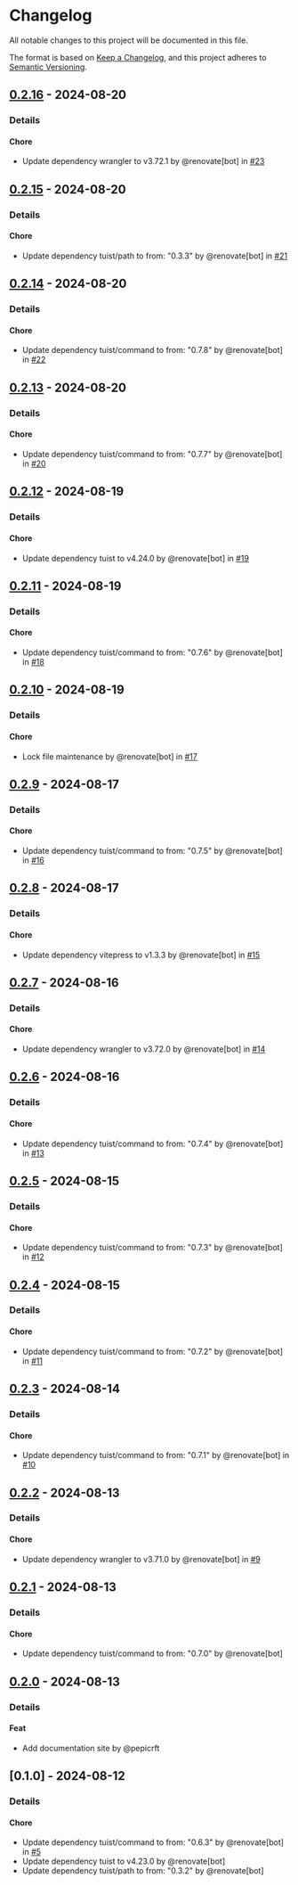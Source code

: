 # Changelog

All notable changes to this project will be documented in this file.

The format is based on [Keep a Changelog](https://keepachangelog.com/en/1.0.0/),
and this project adheres to [Semantic Versioning](https://semver.org/spec/v2.0.0.html).

## [0.2.16] - 2024-08-20
### Details
#### Chore
- Update dependency wrangler to v3.72.1 by @renovate[bot] in [#23](https://github.com/tuist/AppleBundleSizeAnalyzer/pull/23)

## [0.2.15] - 2024-08-20
### Details
#### Chore
- Update dependency tuist/path to from: "0.3.3" by @renovate[bot] in [#21](https://github.com/tuist/AppleBundleSizeAnalyzer/pull/21)

## [0.2.14] - 2024-08-20
### Details
#### Chore
- Update dependency tuist/command to from: "0.7.8" by @renovate[bot] in [#22](https://github.com/tuist/AppleBundleSizeAnalyzer/pull/22)

## [0.2.13] - 2024-08-20
### Details
#### Chore
- Update dependency tuist/command to from: "0.7.7" by @renovate[bot] in [#20](https://github.com/tuist/AppleBundleSizeAnalyzer/pull/20)

## [0.2.12] - 2024-08-19
### Details
#### Chore
- Update dependency tuist to v4.24.0 by @renovate[bot] in [#19](https://github.com/tuist/AppleBundleSizeAnalyzer/pull/19)

## [0.2.11] - 2024-08-19
### Details
#### Chore
- Update dependency tuist/command to from: "0.7.6" by @renovate[bot] in [#18](https://github.com/tuist/AppleBundleSizeAnalyzer/pull/18)

## [0.2.10] - 2024-08-19
### Details
#### Chore
- Lock file maintenance by @renovate[bot] in [#17](https://github.com/tuist/AppleBundleSizeAnalyzer/pull/17)

## [0.2.9] - 2024-08-17
### Details
#### Chore
- Update dependency tuist/command to from: "0.7.5" by @renovate[bot] in [#16](https://github.com/tuist/AppleBundleSizeAnalyzer/pull/16)

## [0.2.8] - 2024-08-17
### Details
#### Chore
- Update dependency vitepress to v1.3.3 by @renovate[bot] in [#15](https://github.com/tuist/AppleBundleSizeAnalyzer/pull/15)

## [0.2.7] - 2024-08-16
### Details
#### Chore
- Update dependency wrangler to v3.72.0 by @renovate[bot] in [#14](https://github.com/tuist/AppleBundleSizeAnalyzer/pull/14)

## [0.2.6] - 2024-08-16
### Details
#### Chore
- Update dependency tuist/command to from: "0.7.4" by @renovate[bot] in [#13](https://github.com/tuist/AppleBundleSizeAnalyzer/pull/13)

## [0.2.5] - 2024-08-15
### Details
#### Chore
- Update dependency tuist/command to from: "0.7.3" by @renovate[bot] in [#12](https://github.com/tuist/AppleBundleSizeAnalyzer/pull/12)

## [0.2.4] - 2024-08-15
### Details
#### Chore
- Update dependency tuist/command to from: "0.7.2" by @renovate[bot] in [#11](https://github.com/tuist/AppleBundleSizeAnalyzer/pull/11)

## [0.2.3] - 2024-08-14
### Details
#### Chore
- Update dependency tuist/command to from: "0.7.1" by @renovate[bot] in [#10](https://github.com/tuist/AppleBundleSizeAnalyzer/pull/10)

## [0.2.2] - 2024-08-13
### Details
#### Chore
- Update dependency wrangler to v3.71.0 by @renovate[bot] in [#9](https://github.com/tuist/AppleBundleSizeAnalyzer/pull/9)

## [0.2.1] - 2024-08-13
### Details
#### Chore
- Update dependency tuist/command to from: "0.7.0" by @renovate[bot]

## [0.2.0] - 2024-08-13
### Details
#### Feat
- Add documentation site by @pepicrft

## [0.1.0] - 2024-08-12
### Details
#### Chore
- Update dependency tuist/command to from: "0.6.3" by @renovate[bot] in [#5](https://github.com/tuist/AppleBundleSizeAnalyzer/pull/5)
- Update dependency tuist to v4.23.0 by @renovate[bot]
- Update dependency tuist/path to from: "0.3.2" by @renovate[bot]

[0.2.16]: https://github.com/tuist/AppleBundleSizeAnalyzer/compare/0.2.15..0.2.16
[0.2.15]: https://github.com/tuist/AppleBundleSizeAnalyzer/compare/0.2.14..0.2.15
[0.2.14]: https://github.com/tuist/AppleBundleSizeAnalyzer/compare/0.2.13..0.2.14
[0.2.13]: https://github.com/tuist/AppleBundleSizeAnalyzer/compare/0.2.12..0.2.13
[0.2.12]: https://github.com/tuist/AppleBundleSizeAnalyzer/compare/0.2.11..0.2.12
[0.2.11]: https://github.com/tuist/AppleBundleSizeAnalyzer/compare/0.2.10..0.2.11
[0.2.10]: https://github.com/tuist/AppleBundleSizeAnalyzer/compare/0.2.9..0.2.10
[0.2.9]: https://github.com/tuist/AppleBundleSizeAnalyzer/compare/0.2.8..0.2.9
[0.2.8]: https://github.com/tuist/AppleBundleSizeAnalyzer/compare/0.2.7..0.2.8
[0.2.7]: https://github.com/tuist/AppleBundleSizeAnalyzer/compare/0.2.6..0.2.7
[0.2.6]: https://github.com/tuist/AppleBundleSizeAnalyzer/compare/0.2.5..0.2.6
[0.2.5]: https://github.com/tuist/AppleBundleSizeAnalyzer/compare/0.2.4..0.2.5
[0.2.4]: https://github.com/tuist/AppleBundleSizeAnalyzer/compare/0.2.3..0.2.4
[0.2.3]: https://github.com/tuist/AppleBundleSizeAnalyzer/compare/0.2.2..0.2.3
[0.2.2]: https://github.com/tuist/AppleBundleSizeAnalyzer/compare/0.2.1..0.2.2
[0.2.1]: https://github.com/tuist/AppleBundleSizeAnalyzer/compare/0.2.0..0.2.1
[0.2.0]: https://github.com/tuist/AppleBundleSizeAnalyzer/compare/0.1.0..0.2.0

<!-- generated by git-cliff -->
